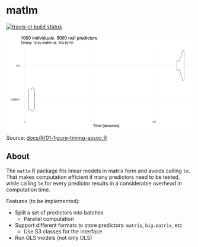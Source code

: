 # matlm

[![travis-ci build status](https://travis-ci.org/variani/matlm.svg?branch=master)](https://travis-ci.org/variani/matlm)

![](docs/figures/timing-matlm-vs-lm.png)

Source: [docs/R/01-figure-timing-assoc.R](docs/R/01-figure-timing-assoc.R)

## About

The `matlm` R package fits linear models in matrix form and avoids calling `lm`.
That makes computation efficient if many predictors need to be tested,
while calling `lm` for every predictor results in a considerable overhead in computation time.

Features (to be implemented):

- Split a set of predictors into batches
    - Parallel computation
- Support different formats to store predictors: `matrix`, `big.matrix`, etc
    - Use S3 classes for the interface
- Run GLS models (not only OLS)
